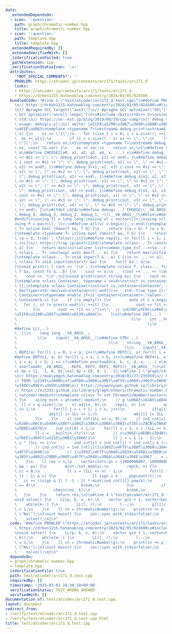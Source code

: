 ```yaml
---
data:
  _extendedDependsOn:
  - icon: ':question:'
    path: graph/chromatic-number.hpp
    title: graph/chromatic-number.hpp
  - icon: ':question:'
    path: template.hpp
    title: template.hpp
  _extendedRequiredBy: []
  _extendedVerifiedWith: []
  _isVerificationFailed: true
  _pathExtension: cpp
  _verificationStatusIcon: ':x:'
  attributes:
    '*NOT_SPECIAL_COMMENTS*': ''
    PROBLEM: https://atcoder.jp/contests/arc171/tasks/arc171_d
    links:
    - https://atcoder.jp/contests/arc171/tasks/arc171_d
    - https://drken1215.hatenablog.com/entry/2024/02/05/024500
  bundledCode: "#line 1 \"test/atcoder/arc171_d.test.cpp\"\n#define PROBLEM \"https://atcoder.jp/contests/arc171/tasks/arc171_d\"\
    \n// https://drken1215.hatenablog.com/entry/2024/02/05/024500\n#line 2 \"template.hpp\"\
    \n// #pragma GCC target(\"avx2\")\n// #pragma GCC optimize(\"O3\")\n// #pragma\
    \ GCC optimize(\"unroll-loops\")\n\n#include <bits/stdc++.h>\nusing namespace\
    \ std;\n// https://xn--kst.jp/blog/2019/08/29/cpp-comp/\n// debug methods\n//\
    \ usage: debug(x,y);\n// vector \u51FA\u529B\u3067\u304D\u308B\u3088\u3046\u306B\
    \u4FEE\u6B63\ntemplate <typename T>\nostream& debug_print(ostream& os, const vector<T>&\
    \ v) {\n    os << \"[\";\n    for (size_t i = 0; i < v.size(); ++i) {\n      \
    \  os << v[i];\n        if (i < v.size() - 1) os << \", \";\n    }\n    os <<\
    \ \"]\";\n    return os;\n}\ntemplate <typename T>\nostream& debug_print(ostream&\
    \ os, const T& var) {\n    os << var;\n    return os;\n}\n#define CHOOSE(a) CHOOSE2\
    \ a\n#define CHOOSE2(a0, a1, a2, a3, a4, x, ...) x\n#define debug_1(x1) { cout\
    \ << #x1 << \": \"; debug_print(cout, x1) << endl; }\n#define debug_2(x1, x2)\
    \ { cout << #x1 << \": \"; debug_print(cout, x1) << \", \" << #x2 << \": \"; debug_print(cout,\
    \ x2) << endl; }\n#define debug_3(x1, x2, x3) { cout << #x1 << \": \"; debug_print(cout,\
    \ x1) << \", \" << #x2 << \": \"; debug_print(cout, x2) << \", \" << #x3 << \"\
    : \"; debug_print(cout, x3) << endl; }\n#define debug_4(x1, x2, x3, x4) { cout\
    \ << #x1 << \": \"; debug_print(cout, x1) << \", \" << #x2 << \": \"; debug_print(cout,\
    \ x2) << \", \" << #x3 << \": \"; debug_print(cout, x3) << \", \" << #x4 << \"\
    : \"; debug_print(cout, x4) << endl; }\n#define debug_5(x1, x2, x3, x4, x5) {\
    \ cout << #x1 << \": \"; debug_print(cout, x1) << \", \" << #x2 << \": \"; debug_print(cout,\
    \ x2) << \", \" << #x3 << \": \"; debug_print(cout, x3) << \", \" << #x4 << \"\
    : \"; debug_print(cout, x4) << \", \" << #x5 << \": \"; debug_print(cout, x5)\
    \ << endl; }\n\n#ifdef LOCAL\n#define debug(...) CHOOSE((__VA_ARGS__, debug_5,\
    \ debug_4, debug_3, debug_2, debug_1, ~))(__VA_ARGS__)\n#else\n#define debug(...)\n\
    #endif\n\nusing ll = long long;\nusing vl = vector<ll>;\nusing vll = vector<vl>;\n\
    using P = pair<ll, ll>;\n#define all(v) v.begin(), v.end()\ntemplate <typename\
    \ T> inline bool chmax(T &a, T b) {\n    return ((a < b) ? (a = b, true) : (false));\n\
    }\ntemplate <typename T> inline bool chmin(T &a, T b) {\n    return ((a > b) ?\
    \ (a = b, true) : (false));\n}\n#define rep1(i, n) for(ll i = 1; i <= ((ll)n);\
    \ ++i)\n// https://trap.jp/post/1224/\ntemplate <class... T> constexpr auto min(T...\
    \ a) {\n    return min(initializer_list<common_type_t<T...>>{a...});\n}\ntemplate\
    \ <class... T> constexpr auto max(T... a) {\n    return max(initializer_list<common_type_t<T...>>{a...});\n\
    }\ntemplate <class... T> void input(T &...a) { (cin >> ... >> a); }\ntemplate\
    \ <class T> void input(vector<T> &a) {\n    for(T &x : a)\n        cin >> x;\n\
    }\nvoid print() { cout << '\\n'; }\ntemplate <class T, class... Ts> void print(const\
    \ T &a, const Ts &...b) {\n    cout << a;\n    (cout << ... << (cout << ' ', b));\n\
    \    cout << '\\n';\n}\nvoid print(const string &s) {\n    cout << s << '\\n';\n\
    }\ntemplate <class Container, typename = void>\nstruct is_container : std::false_type\
    \ {};\ntemplate <class Container>\nstruct is_container<Container, std::void_t<decltype(std::declval<Container>().begin()),\
    \ decltype(std::declval<Container>().end())>> : std::true_type {};\ntemplate <class\
    \ Container>\ntypename enable_if<is_container<Container>::value>::type print(const\
    \ Container& x) {\n    if (!x.empty()) {\n        auto it = x.begin();\n     \
    \   for (; it != prev(x.end()); ++it) {\n            cout << *it << \" \";\n \
    \       }\n        cout << *it << \"\\n\";  // \u6700\u5F8C\u306E\u8981\u7D20\u3092\
    \u51FA\u529B\u3057\u3066\u6539\u884C\n    }\n}\n#define INT(...)             \
    \                                                  \\\n    int __VA_ARGS__;  \
    \                                                         \\\n    input(__VA_ARGS__)\n\
    #define LL(...)                                                              \
    \  \\\n    long long __VA_ARGS__;                                            \
    \         \\\n    input(__VA_ARGS__)\n#define STR(...)                       \
    \                                        \\\n    string __VA_ARGS__;         \
    \                                               \\\n    input(__VA_ARGS__)\n#define\
    \ REP1(a) for(ll i = 0; i < a; i++)\n#define REP2(i, a) for(ll i = 0; i < a; i++)\n\
    #define REP3(i, a, b) for(ll i = a; i < b; i++)\n#define REP4(i, a, b, c) for(ll\
    \ i = a; i < b; i += c)\n#define overload4(a, b, c, d, e, ...) e\n#define rep(...)\
    \ overload4(__VA_ARGS__, REP4, REP3, REP2, REP1)(__VA_ARGS__)\n\nll inf = 3e18;\n\
    vl dx = {1, -1, 0, 0};\nvl dy = {0, 0, 1, -1};\n#line 2 \"graph/chromatic-number.hpp\"\
    \n// https://kokiymgch.hatenablog.com/entry/2018/01/27/235959\n// https://www.slideshare.net/wata_orz/ss-12131479\n\
    // TODO \u2193\u3000hist\u8FBA\u308A\u3067\u4F55\u3084\u3063\u3066\u308B\u304B\
    \u7406\u89E3\u3059\u308B\n// https://nyaannyaan.github.io/library/graph/chromatic-number.hpp\n\
    // https://ei1333.github.io/library/graph/others/chromatic-number.hpp\n#include\
    \ <atcoder/modint>\ntemplate <class T> int ChromaticNumber(vector<vector<T>> &g)\
    \ {\n    using mint = atcoder::modint;\n    // g \u96A3\u63A5\u884C\u5217\n  \
    \  ll n = g.size();\n    vl adj(n, 0);\n    rep(i, n) {\n        adj[i] |= 1LL\
    \ << i;\n        for(ll j = i + 1; j < n; j++)\n            if(g[i][j]) {\n  \
    \              adj[j] |= 1LL << i;\n                adj[i] |= 1LL << j;\n    \
    \        }\n    }\n    vl ind_cnt(1LL << n, 0);\n    // ind_cnt[s] = s\u306E\u90E8\
    \u5206\u96C6\u5408\u3067\u3042\u3063\u3066\u3001\u72EC\u7ACB\u306A\u3082\u306E\
    \u306E\u6570\n    ind_cnt[0] = 1;\n    for(ll s = 1; s < (1LL << n); s++) {\n\
    \        ll i = __builtin_ctz(s);\n        // s\u306E\u4E0B\u304B\u3089i\u6841\
    \u76EE\u304C(\u521D\u3081\u3066)1\n        ll j = s & (s - 1);\n        // j =\
    \ s ^ (1LL << i)\n        ind_cnt[s] = ind_cnt[j] + ind_cnt[j & (~adj[i])];\n\
    \        // ind_cnt[s] = ind_cnt[j](i\u3092\u4F7F\u308F\u306A\u3044) + ind_cnt[..](i\u3092\
    \u4F7F\u3046)\n        // i\u3092\u4F7F\u3046\u5834\u5408i\u3068\u96A3\u63A5\u3057\
    \u305F\u9802\u70B9\u306F\u4F7F\u3048\u306A\u3044\u306E\u3067 .. = j & (~adj[i])\n\
    \    }\n    ll res = n;\n    vector<int> ps = {1000000007, 1000000009};\n    for(auto\
    \ &p : ps) {\n        mint::set_mod(p);\n        rep(k, n) {\n            mint\
    \ cc = 0;\n            ll s = (1LL << n) - 1;\n            for(ll t = s;; t =\
    \ (t - 1) & s) {\n                ll sign = n - __popcount(t);\n             \
    \   cc += ((sign & 1) ? -1 : 1) * mint(ind_cnt[t]).pow(k);\n                if(t\
    \ == 0)\n                    break;\n            }\n            if(cc.val()) {\n\
    \                chmin(res, k);\n                break;\n            }\n     \
    \   }\n    }\n    return res;\n}\n#line 4 \"test/atcoder/arc171_d.test.cpp\"\n\
    void solve() {\n    LL(p, b, n, m);\n    vector g(n + 1, vector<bool>(n + 1, 0));\n\
    \    while(m--) {\n        LL(l, r);\n        l--;\n        g[l][r] = g[r][l]\
    \ = 1;\n    }\n    ll cn = ChromaticNumber(g);\n    print(cn <= p ? \"Yes\" :\
    \ \"No\");\n}\nint main() {\n    ios::sync_with_stdio(false);\n    std::cin.tie(nullptr);\n\
    \    solve();\n}\n"
  code: "#define PROBLEM \"https://atcoder.jp/contests/arc171/tasks/arc171_d\"\n//\
    \ https://drken1215.hatenablog.com/entry/2024/02/05/024500\n#include \"graph/chromatic-number.hpp\"\
    \nvoid solve() {\n    LL(p, b, n, m);\n    vector g(n + 1, vector<bool>(n + 1,\
    \ 0));\n    while(m--) {\n        LL(l, r);\n        l--;\n        g[l][r] = g[r][l]\
    \ = 1;\n    }\n    ll cn = ChromaticNumber(g);\n    print(cn <= p ? \"Yes\" :\
    \ \"No\");\n}\nint main() {\n    ios::sync_with_stdio(false);\n    std::cin.tie(nullptr);\n\
    \    solve();\n}\n"
  dependsOn:
  - graph/chromatic-number.hpp
  - template.hpp
  isVerificationFile: true
  path: test/atcoder/arc171_d.test.cpp
  requiredBy: []
  timestamp: '2025-03-02 18:30:18+09:00'
  verificationStatus: TEST_WRONG_ANSWER
  verifiedWith: []
documentation_of: test/atcoder/arc171_d.test.cpp
layout: document
redirect_from:
- /verify/test/atcoder/arc171_d.test.cpp
- /verify/test/atcoder/arc171_d.test.cpp.html
title: test/atcoder/arc171_d.test.cpp
---
```

